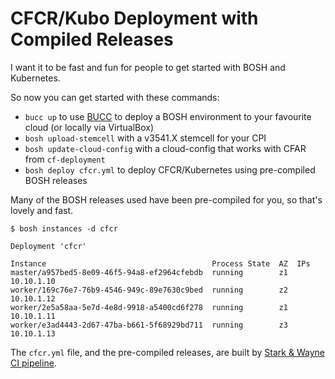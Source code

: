 # CFCR/Kubo Deployment with Compiled Releases

I want it to be fast and fun for people to get started with BOSH and Kubernetes. 

So now you can get started with these commands:

* `bucc up` to use [BUCC](https://github.com/starkandwayne/bucc) to deploy a BOSH environment to your favourite cloud (or locally via VirtualBox)
* `bosh upload-stemcell` with a v3541.X stemcell for your CPI
* `bosh update-cloud-config` with a cloud-config that works with CFAR from `cf-deployment`
* `bosh deploy cfcr.yml` to deploy CFCR/Kubernetes using pre-compiled BOSH releases

Many of the BOSH releases used have been pre-compiled for you, so that's lovely and fast.

```plain
$ bosh instances -d cfcr

Deployment 'cfcr'

Instance                                     Process State  AZ  IPs
master/a957bed5-8e09-46f5-94a8-ef2964cfebdb  running        z1  10.10.1.10
worker/169c76e7-76b9-4546-949c-89e7630c9bed  running        z2  10.10.1.12
worker/2e5a58aa-5e7d-4e8d-9918-a5400cd6f278  running        z1  10.10.1.11
worker/e3ad4443-2d67-47ba-b661-5f68929bd711  running        z3  10.10.1.13
```

The `cfcr.yml` file, and the pre-compiled releases, are built by [Stark & Wayne CI pipeline](https://ci2.starkandwayne.com/teams/cfcommunity/pipelines/cfcr-compiled-deployment).